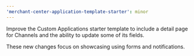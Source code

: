 ```yaml
---
'merchant-center-application-template-starter': minor
---
```


Improve the Custom Applications starter template to include a detail page for Channels and the ability to update some of its fields.

These new changes focus on showcasing using forms and notifications.
